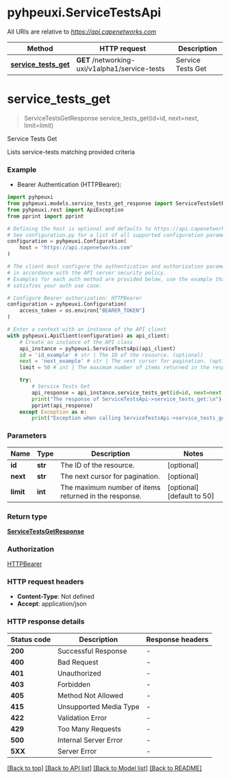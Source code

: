 # pyhpeuxi.ServiceTestsApi

All URIs are relative to *https://api.capenetworks.com*

Method | HTTP request | Description
------------- | ------------- | -------------
[**service_tests_get**](ServiceTestsApi.md#service_tests_get) | **GET** /networking-uxi/v1alpha1/service-tests | Service Tests Get


# **service_tests_get**
> ServiceTestsGetResponse service_tests_get(id=id, next=next, limit=limit)

Service Tests Get

Lists service-tests matching provided criteria

### Example

* Bearer Authentication (HTTPBearer):

```python
import pyhpeuxi
from pyhpeuxi.models.service_tests_get_response import ServiceTestsGetResponse
from pyhpeuxi.rest import ApiException
from pprint import pprint

# Defining the host is optional and defaults to https://api.capenetworks.com
# See configuration.py for a list of all supported configuration parameters.
configuration = pyhpeuxi.Configuration(
    host = "https://api.capenetworks.com"
)

# The client must configure the authentication and authorization parameters
# in accordance with the API server security policy.
# Examples for each auth method are provided below, use the example that
# satisfies your auth use case.

# Configure Bearer authorization: HTTPBearer
configuration = pyhpeuxi.Configuration(
    access_token = os.environ["BEARER_TOKEN"]
)

# Enter a context with an instance of the API client
with pyhpeuxi.ApiClient(configuration) as api_client:
    # Create an instance of the API class
    api_instance = pyhpeuxi.ServiceTestsApi(api_client)
    id = 'id_example' # str | The ID of the resource. (optional)
    next = 'next_example' # str | The next cursor for pagination. (optional)
    limit = 50 # int | The maximum number of items returned in the response. (optional) (default to 50)

    try:
        # Service Tests Get
        api_response = api_instance.service_tests_get(id=id, next=next, limit=limit)
        print("The response of ServiceTestsApi->service_tests_get:\n")
        pprint(api_response)
    except Exception as e:
        print("Exception when calling ServiceTestsApi->service_tests_get: %s\n" % e)
```



### Parameters


Name | Type | Description  | Notes
------------- | ------------- | ------------- | -------------
 **id** | **str**| The ID of the resource. | [optional] 
 **next** | **str**| The next cursor for pagination. | [optional] 
 **limit** | **int**| The maximum number of items returned in the response. | [optional] [default to 50]

### Return type

[**ServiceTestsGetResponse**](ServiceTestsGetResponse.md)

### Authorization

[HTTPBearer](../README.md#HTTPBearer)

### HTTP request headers

 - **Content-Type**: Not defined
 - **Accept**: application/json

### HTTP response details

| Status code | Description | Response headers |
|-------------|-------------|------------------|
**200** | Successful Response |  -  |
**400** | Bad Request |  -  |
**401** | Unauthorized |  -  |
**403** | Forbidden |  -  |
**405** | Method Not Allowed |  -  |
**415** | Unsupported Media Type |  -  |
**422** | Validation Error |  -  |
**429** | Too Many Requests |  -  |
**500** | Internal Server Error |  -  |
**5XX** | Server Error |  -  |

[[Back to top]](#) [[Back to API list]](../README.md#documentation-for-api-endpoints) [[Back to Model list]](../README.md#documentation-for-models) [[Back to README]](../README.md)

